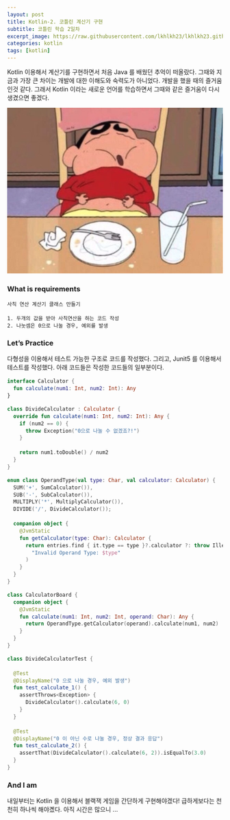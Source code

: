 ```yaml
---
layout: post
title: Kotlin-2. 코틀린 계산기 구현
subtitle: 코틀린 학습 2일차
excerpt_image: https://raw.githubusercontent.com/lkhlkh23/lkhlkh23.github.io/master/images/2024-12-22/banner.png
categories: kotlin
tags: [kotlin]
---
```

Kotlin 이용해서 계산기를 구현하면서 처음 Java 를 배웠던 추억이 떠올랐다. 그때와 지금과 가장 큰 차이는 개발에 대한 이해도와 숙력도가 아니었다. 개발을 했을 때의 즐거움인것 같다. 그래서 Kotlin 이라는 새로운 언어를 학습하면서 그때와 같은 즐거움이 다시 생겼으면 좋겠다.

![0.png](https://raw.githubusercontent.com/lkhlkh23/lkhlkh23.github.io/master/images/2024-12-22/0.png)

### What is requirements

```
사칙 연산 계산기 클래스 만들기

1. 두개의 값을 받아 사칙연산을 하는 코드 작성
2. 나눗셈은 0으로 나눌 경우, 예외를 발생
```

### Let’s Practice

다형성을 이용해서 테스트 가능한 구조로 코드를 작성했다. 그리고, Junit5 를 이용해서 테스트를 작성했다.
아래 코드들은 작성한 코드들의 일부분이다.

```kotlin
interface Calculator {
  fun calculate(num1: Int, num2: Int): Any
}
```

```kotlin
class DivideCalculator : Calculator {
  override fun calculate(num1: Int, num2: Int): Any {
    if (num2 == 0) {
      throw Exception("0으로 나눌 수 없겠죠?!")
    }

    return num1.toDouble() / num2
  }
}
```

```kotlin
enum class OperandType(val type: Char, val calculator: Calculator) {
  SUM('+', SumCalculator()),
  SUB('-', SubCalculator()),
  MULTIPLY('*', MultiplyCalculator()),
  DIVIDE('/', DivideCalculator());

  companion object {
    @JvmStatic
    fun getCalculator(type: Char): Calculator {
      return entries.find { it.type == type }?.calculator ?: throw IllegalArgumentException(
        "Invalid Operand Type: $type"
      )
    }
  }
}
```

```kotlin
class CalculatorBoard {
  companion object {
    @JvmStatic
    fun calculate(num1: Int, num2: Int, operand: Char): Any {
      return OperandType.getCalculator(operand).calculate(num1, num2)
    }
  }
}

```

```kotlin
class DivideCalculatorTest {

  @Test
  @DisplayName("0 으로 나눌 경우, 예외 발생")
  fun test_calculate_1() {
    assertThrows<Exception> {
      DivideCalculator().calculate(6, 0)
    }
  }

  @Test
  @DisplayName("0 이 아닌 수로 나눌 경우, 정상 결과 응답")
  fun test_calculate_2() {
    assertThat(DivideCalculator().calculate(6, 2)).isEqualTo(3.0)
  }
}
```

### And I am

내일부터는 Kotlin 을 이용해서 블랙잭 게임을 간단하게 구현해야겠다! 급하게보다는 천천히 하나씩 해야곘다. 아직 시간은 많으니 ...
